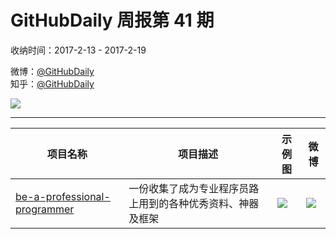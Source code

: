 # GitHubDaily 周报第 41 期

收纳时间：2017-2-13 - 2017-2-19

微博：[@GitHubDaily](https://weibo.com/GitHubDaily)    
知乎：[@GitHubDaily](https://www.zhihu.com/people/githubdaily)

![](https://raw.githubusercontent.com/GitHubDaily/GitHubDaily/master/assets/weixin.png)

---

项目名称 | 项目描述 | 示例图 | 微博
--- | --- | --- | ---
[be-a-professional-programmer](status.github_url) | 一份收集了成为专业程序员路上用到的各种优秀资料、神器及框架 | ![](http://wx4.sinaimg.cn/large/006fiYtfgy1fcr323f2jxj30qo38uthx.jpg) | [![](https://raw.githubusercontent.com/GitHubDaily/GitHubDaily/master/assets/sina_logo.png)](https://weibo.com/5722964389/EvG4Z2W22)
